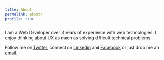 ```yaml
---
title: About
permalink: about/
profile: true
---
```


I am a Web Developer over 3 years of experience with web technologies. I enjoy thinking about UX as much as solving difficult technical problems.

Follow me on [Twitter](https://twitter.com/khoerodin), connect on [Linkedin](https://linkedin.com/in/khoerodin) and [Facebook](https://facebook.com/khoerodin) or just drop me an [email](mailto:khoerodin@live.com).